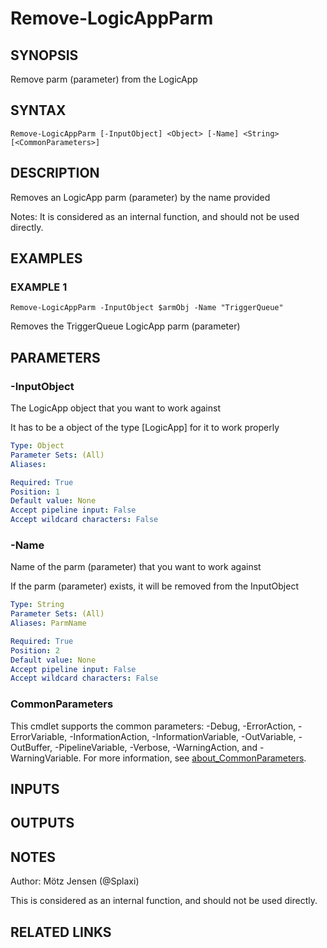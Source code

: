 ﻿---
external help file: PsLogicAppExtractor-help.xml
Module Name: PsLogicAppExtractor
online version:
schema: 2.0.0
---

# Remove-LogicAppParm

## SYNOPSIS
Remove parm (parameter) from the LogicApp

## SYNTAX

```
Remove-LogicAppParm [-InputObject] <Object> [-Name] <String> [<CommonParameters>]
```

## DESCRIPTION
Removes an LogicApp parm (parameter) by the name provided

Notes: It is considered as an internal function, and should not be used directly.

## EXAMPLES

### EXAMPLE 1
```
Remove-LogicAppParm -InputObject $armObj -Name "TriggerQueue"
```

Removes the TriggerQueue LogicApp parm (parameter)

## PARAMETERS

### -InputObject
The LogicApp object that you want to work against

It has to be a object of the type \[LogicApp\] for it to work properly

```yaml
Type: Object
Parameter Sets: (All)
Aliases:

Required: True
Position: 1
Default value: None
Accept pipeline input: False
Accept wildcard characters: False
```

### -Name
Name of the parm (parameter) that you want to work against

If the parm (parameter) exists, it will be removed from the InputObject

```yaml
Type: String
Parameter Sets: (All)
Aliases: ParmName

Required: True
Position: 2
Default value: None
Accept pipeline input: False
Accept wildcard characters: False
```

### CommonParameters
This cmdlet supports the common parameters: -Debug, -ErrorAction, -ErrorVariable, -InformationAction, -InformationVariable, -OutVariable, -OutBuffer, -PipelineVariable, -Verbose, -WarningAction, and -WarningVariable. For more information, see [about_CommonParameters](http://go.microsoft.com/fwlink/?LinkID=113216).

## INPUTS

## OUTPUTS

## NOTES
Author: Mötz Jensen (@Splaxi)

This is considered as an internal function, and should not be used directly.

## RELATED LINKS
